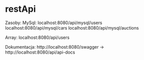 # restApi

Zasoby:
MySql:
localhost:8080/api/mysql/users
localhost:8080/api/mysql/cars
localhost:8080/api/mysql/auctions

Array:
localhost:8080/api/users

Dokumentacja:
http://localhost:8080/swagger -> http://localhost:8080/api/api-docs
